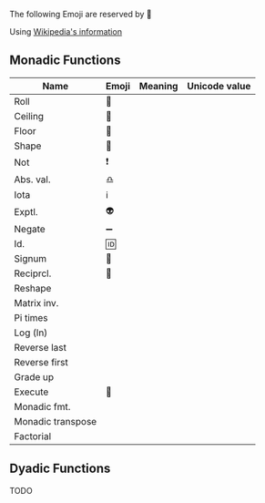 The following Emoji are reserved by :apple:

Using [Wikipedia's information](https://en.wikipedia.org/wiki/APL_syntax_and_symbols)

## Monadic Functions

|Name     |Emoji    |Meaning                    |Unicode value|
|-------  |---------|---------------------------|-------------|
|Roll     |:game_die:|                           |             |
|Ceiling  |:arrow_up_small:         |                           |             |
|Floor    |:arrow_down_small:         |                           |             |
|Shape    |:diamond_shape_with_a_dot_inside:         |                           |             |
|Not      |:heavy_exclamation_mark:         |                           |             |
|Abs. val.|:libra:         |                           |             |
|Iota     |:information_source:        |                           |             |
|Exptl.   |:alien:         |                           |             |
|Negate   |:heavy_minus_sign:         |                           |             |
|Id.      |:id:         |                           |             |
|Signum   |:put_litter_in_its_place:         |                           |             |
|Reciprcl.|:massage:         |                           |             |
|Reshape  |         |                             |             |
|Matrix inv.|       |                             |             |
|Pi times  |       |                             |             |
|Log (ln)   |       |                             |             |
|Reverse last|      |                             |             |
|Reverse first|     |                             |             |
|Grade up |         |                             |             |
|Execute|:apple:    |                             |             |
|Monadic fmt.|      |                             |             |
|Monadic transpose|   |                           |             |
|Factorial|       |   |                           |             |

## Dyadic Functions

TODO
